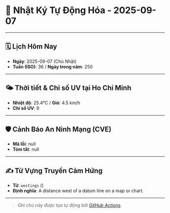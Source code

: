 # 🚀 Nhật Ký Tự Động Hóa - 2025-09-07

---
<!-- CALENDAR-MODULE -->
## 🗓️ Lịch Hôm Nay
- **Ngày**: 2025-09-07 (Chủ Nhật)
- **Tuần (ISO)**: 36 / **Ngày trong năm**: 250

---
<!-- WEATHER-UV-MODULE -->
## 🌤️ Thời tiết & Chỉ số UV tại Ho Chi Minh
- **Nhiệt độ**: 25.4°C / **Gió**: 4.5 km/h
- **Chỉ số UV**: 9

---
<!-- CVE-MODULE -->
## 🛡️ Cảnh Báo An Ninh Mạng (CVE)
- **Mã lỗi**: null
- **Tóm tắt**: null

---
<!-- WORD-MODULE -->
## ✍️ Từ Vựng Truyền Cảm Hứng
- **Từ**: `westings` ()
- **Định nghĩa**: A distance west of a datum line on a map or chart.

---
<!-- FOOT-MODULE -->
> *Ghi chú này được tạo tự động bởi [GitHub Actions](https://github.com/features/actions).*
